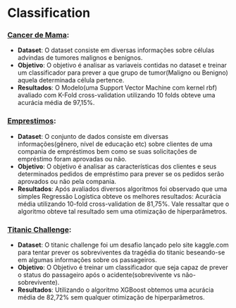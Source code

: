 # Classification

### [Cancer de Mama](https://github.com/otaviomguerra/Portifolio/tree/master/End-to-End%20ML%20Projects%20in%20Jupyter%20Notebooks/Classification/Cancer%20de%20Mama):
- **Dataset**: O dataset consiste em diversas informações sobre células advindas de tumores malignos e benignos.
- **Objetivo**: O objetivo é analisar as variaveis contidas no dataset e treinar um classificador para prever a que grupo de tumor(Maligno ou Benigno) aquela determinada célula pertence.
- **Resultados**: O Modelo(uma Support Vector Machine com kernel rbf) avaliado com K-Fold cross-validation utilizando 10 folds obteve uma acurácia média de 97,15%.

### [Emprestimos](https://github.com/otaviomguerra/Portifolio/tree/master/End-to-End%20ML%20Projects%20in%20Jupyter%20Notebooks/Classification/Emprestimos%20):
- **Dataset**: O conjunto de dados consiste em diversas informações(gênero, nível de educação etc) sobre clientes de uma compania de empréstimos bem como se suas solicitações de empréstimo foram aprovadas ou não.
- **Objetivo**: O objetivo é analisar as características dos clientes e seus determinados pedidos de empréstimo para prever se os pedidos serão aprovados ou não pela compania.
- **Resultados**: Após avaliados diversos algoritmos foi observado que uma simples Regressão Logística obteve os melhores resultados: Acurácia média utilizando 10-fold cross-validation de 81,75%. Vale ressaltar que o algoritmo obteve tal resultado sem uma otimização de hiperparâmetros.

### [Titanic Challenge](https://github.com/otaviomguerra/Portifolio/tree/master/End-to-End%20ML%20Projects%20in%20Jupyter%20Notebooks/Classification/Titanic):
- **Dataset**: O titanic challenge foi um desafio lançado pelo site kaggle.com para tentar prever os sobreviventes da tragédia do titanic beseando-se em algumas informações sobre os passageiros.
- **Objetivo**: O Objetivo é treinar um classificador que seja capaz de prever o status do passageiro após o acidente(sobrevivente vs não-sobrevivente).
- **Resultados**: Utilizando o algoritmo XGBoost obtemos uma acurácia média de 82,72% sem qualquer otimização de hiperparâmetros.
